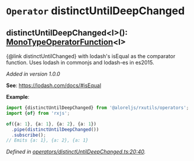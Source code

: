 # `Operator` distinctUntilDeepChanged

## distinctUntilDeepChanged\<I>(): [MonoTypeOperatorFunction](https://rxjs.dev/api/index/interface/MonoTypeOperatorFunction)\<I>

{@link distinctUntilChanged} with lodash's isEqual as the comparator function.
Uses lodash in commonjs and lodash-es in es2015.

*Added in version 1.0.0*

**See**: https://lodash.com/docs/#isEqual

**Example**:
```typescript
import {distinctUntilDeepChanged} from '@aloreljs/rxutils/operators';
import {of} from 'rxjs';

of({a: 1}, {a: 1}, {a: 2}, {a: 1})
  .pipe(distinctUntilDeepChanged())
  .subscribe();
// Emits {a: 1}, {a: 2}, {a: 1}
```

*Defined in [operators/distinctUntilDeepChanged.ts:20:40](https://github.com/Alorel/rxutils/blob/3fadbc6/src/operators/distinctUntilDeepChanged.ts#L20).*